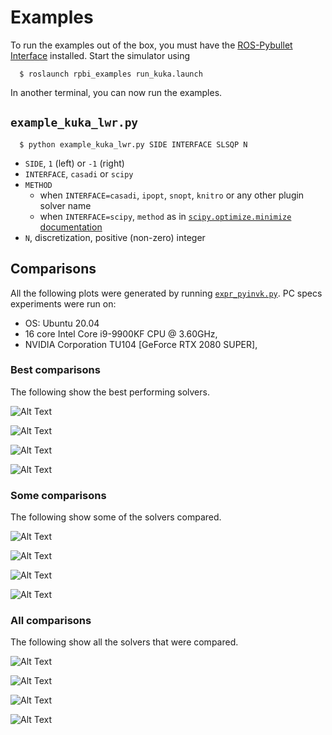 # Examples

To run the examples out of the box, you must have the [ROS-Pybullet Interface](https://github.com/cmower/ros_pybullet_interface) installed.
Start the simulator using
```
  $ roslaunch rpbi_examples run_kuka.launch
```

In another terminal, you can now run the examples.

## `example_kuka_lwr.py`

```
  $ python example_kuka_lwr.py SIDE INTERFACE SLSQP N
```
- `SIDE`, `1` (left) or `-1` (right)
- `INTERFACE`, `casadi` or `scipy`
- `METHOD`
  - when `INTERFACE=casadi`, `ipopt`, `snopt`, `knitro` or any other plugin solver name
  - when `INTERFACE=scipy`, `method` as in [`scipy.optimize.minimize` documentation](https://docs.scipy.org/doc/scipy/reference/generated/scipy.optimize.minimize.html)
- `N`, discretization, positive (non-zero) integer


## Comparisons

All the following plots were generated by running [`expr_pyinvk.py`](https://github.com/cmower/pyinvk/blob/master/example/expr_pyinvk.py).
PC specs experiments were run on:
- OS: Ubuntu 20.04
- 16 core Intel Core i9-9900KF CPU @ 3.60GHz,
- NVIDIA Corporation TU104 [GeForce RTX 2080 SUPER],

### Best comparisons

The following show the best performing solvers.

![Alt Text](fig/time.png)

![Alt Text](fig/err.png)

![Alt Text](fig/err_eul.png)

![Alt Text](fig/jdiff.png)

### Some comparisons

The following show some of the solvers compared.

![Alt Text](fig/some/time.png)

![Alt Text](fig/some/err.png)

![Alt Text](fig/some/err_eul.png)

![Alt Text](fig/some/jdiff.png)

### All comparisons

The following show all the solvers that were compared.

![Alt Text](fig/all/Time.png)

![Alt Text](fig/all/err.png)

![Alt Text](fig/all/err_eul.png)

![Alt Text](fig/all/jdiff.png)
